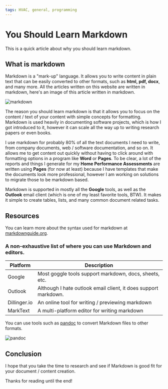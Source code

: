 ```yaml
---
tags: HVAC, general, programming
---
```


# You Should Learn Markdown

This is a quick article about why you should learn markdown.

## What is markdown

Markdown is a "mark-up" language. It allows you to write content in plain text that can be easily
converted to other formats, such as **html, pdf, docx**, and many more. All the articles written on
this website are written in markdown, here's an image of this article written in markdown.

![markdown](/articles/images/2023-10-21-markdown.png)

The reason you should learn markdown is that it allows you to focus on the content / text of your
content with simple concepts for formatting. Markdown is used heavily in documenting software
projects, which is how I got introduced to it, however it can scale all the way up to writing
research papers or even books.

I use markdown for probably 80% of all the text documents I need to write, from company documents,
web / software documentation, and so on. It allows me to get content out quickly without having to
click around with formatting options in a program like **Word** or **Pages**. To be clear, a lot of
the reports and things I generate for my **Home Performance Assessments** are written using
**Pages** (for now at least) because I have templates that make the documents look more
professional, however I am working on solutions to migrate those to be markdown based.

Markdown is supported in mostly all the **Google** tools, as well as the **Outlook** email client
(which is one of my least favorite tools, BTW). It makes it simple to create tables, lists, and many
common document related tasks.

## Resources

You can learn more about the syntax used for markdown at
[markdownguide.org](https://www.markdownguide.org/basic-syntax/).

### A non-exhaustive list of where you can use Markdown and editors.

| Platform     | Description                                                     |
| ------------ | --------------------------------------------------------------- |
| Google       | Most goggle tools support markdown, docs, sheets, etc.          |
| Outlook      | Although I hate outlook email client, it does support markdown. |
| Dillinger.io | An online tool for writing / previewing markdown                |
| MarkText     | A multi-platform editor for writing markdown                    |

You can use tools such as [pandoc](https://pandoc.org/#) to convert Markdown files to other formats.

![pandoc](/articles/images/2023-10-21-pandoc.gif)

## Conclusion

I hope that you take the time to research and see if Markdown is good fit for your document /
content creation.

Thanks for reading until the end!
